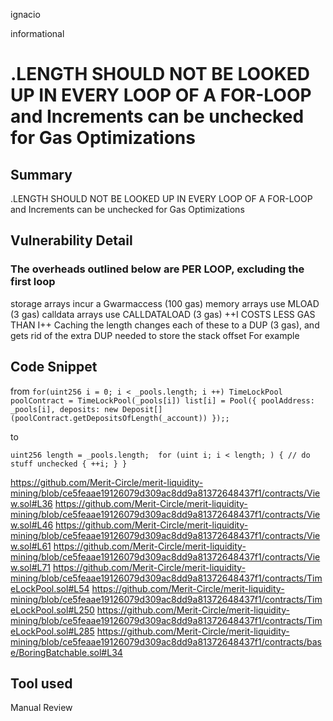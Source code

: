 ignacio

informational

# <ARRAY>.LENGTH SHOULD NOT BE LOOKED UP IN EVERY LOOP OF A FOR-LOOP and Increments can be unchecked for Gas Optimizations

## Summary
<ARRAY>.LENGTH SHOULD NOT BE LOOKED UP IN EVERY LOOP OF A FOR-LOOP and Increments can be unchecked for Gas Optimizations 

## Vulnerability Detail


###  The overheads outlined below are PER LOOP, excluding the first loop
storage arrays incur a Gwarmaccess (100 gas)
memory arrays use MLOAD (3 gas)
calldata arrays use CALLDATALOAD (3 gas)
++I COSTS LESS GAS THAN I++
Caching the length changes each of these to a DUP<N> (3 gas), and gets rid of the extra DUP<N> needed to store the stack offset
For example

## Code Snippet 
from 
    ` for(uint256 i = 0; i < _pools.length; i ++) TimeLockPool poolContract = TimeLockPool(_pools[i]) list[i] = Pool({
                poolAddress: _pools[i],
                deposits: new Deposit[](poolContract.getDepositsOfLength(_account))
            });;  `

to 

  ` uint256 length = _pools.length; 
    for (uint i; i < length; ) {
    // do stuff
     unchecked { ++i; }
}   `




https://github.com/Merit-Circle/merit-liquidity-mining/blob/ce5feaae19126079d309ac8dd9a81372648437f1/contracts/View.sol#L36
https://github.com/Merit-Circle/merit-liquidity-mining/blob/ce5feaae19126079d309ac8dd9a81372648437f1/contracts/View.sol#L46
https://github.com/Merit-Circle/merit-liquidity-mining/blob/ce5feaae19126079d309ac8dd9a81372648437f1/contracts/View.sol#L61
https://github.com/Merit-Circle/merit-liquidity-mining/blob/ce5feaae19126079d309ac8dd9a81372648437f1/contracts/View.sol#L71
https://github.com/Merit-Circle/merit-liquidity-mining/blob/ce5feaae19126079d309ac8dd9a81372648437f1/contracts/TimeLockPool.sol#L54
https://github.com/Merit-Circle/merit-liquidity-mining/blob/ce5feaae19126079d309ac8dd9a81372648437f1/contracts/TimeLockPool.sol#L250
https://github.com/Merit-Circle/merit-liquidity-mining/blob/ce5feaae19126079d309ac8dd9a81372648437f1/contracts/TimeLockPool.sol#L285
https://github.com/Merit-Circle/merit-liquidity-mining/blob/ce5feaae19126079d309ac8dd9a81372648437f1/contracts/base/BoringBatchable.sol#L34



## Tool used

Manual Review


